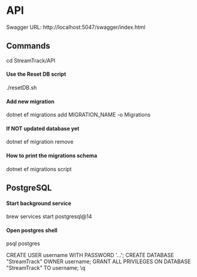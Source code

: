 # API

Swagger URL: http://localhost:5047/swagger/index.html

## Commands

cd StreamTrack/API

#### Use the Reset DB script
./resetDB.sh

#### Add new migration
dotnet ef migrations add MIGRATION_NAME -o Migrations

#### If NOT updated database yet
dotnet ef migration remove

#### How to print the migrations schema
dotnet ef migrations script


## PostgreSQL

#### Start background service
brew services start postgresql@14

#### Open postgres shell
psql postgres

CREATE USER username WITH PASSWORD '...';
CREATE DATABASE "StreamTrack" OWNER username;
GRANT ALL PRIVILEGES ON DATABASE "StreamTrack" TO username;
\q